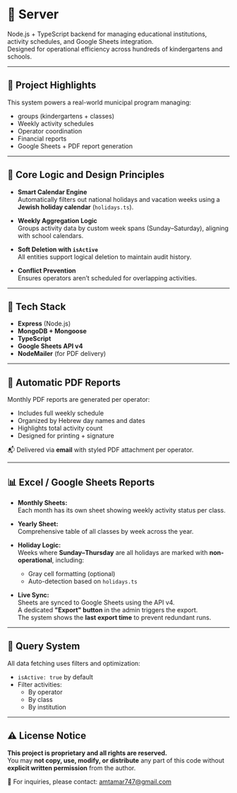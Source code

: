 # 📘 Server

Node.js + TypeScript backend for managing educational institutions, activity schedules, and Google Sheets integration.  
Designed for operational efficiency across hundreds of kindergartens and schools.

---

## 🌟 Project Highlights

This system powers a real-world municipal program managing:

- groups (kindergartens + classes)
- Weekly activity schedules
- Operator coordination
- Financial reports
- Google Sheets + PDF report generation

---

## 🧠 Core Logic and Design Principles

- **Smart Calendar Engine**  
  Automatically filters out national holidays and vacation weeks using a **Jewish holiday calendar** (`holidays.ts`).

- **Weekly Aggregation Logic**  
  Groups activity data by custom week spans (Sunday–Saturday), aligning with school calendars.

- **Soft Deletion with `isActive`**  
  All entities support logical deletion to maintain audit history.

- **Conflict Prevention**  
  Ensures operators aren’t scheduled for overlapping activities.

---

## 🔧 Tech Stack

- **Express** (Node.js)
- **MongoDB + Mongoose**
- **TypeScript**
- **Google Sheets API v4**
- **NodeMailer** (for PDF delivery)

---

## 📑 Automatic PDF Reports

Monthly PDF reports are generated per operator:

- Includes full weekly schedule
- Organized by Hebrew day names and dates
- Highlights total activity count
- Designed for printing + signature

📬 Delivered via **email** with styled PDF attachment per operator.

---

## 📊 Excel / Google Sheets Reports

- **Monthly Sheets:**  
  Each month has its own sheet showing weekly activity status per class.

- **Yearly Sheet:**  
  Comprehensive table of all classes by week across the year.

- **Holiday Logic:**  
  Weeks where **Sunday–Thursday** are all holidays are marked with **non-operational**, including:
  - Gray cell formatting (optional)
  - Auto-detection based on `holidays.ts`

- **Live Sync:**  
  Sheets are synced to Google Sheets using the API v4.  
  A dedicated **"Export" button** in the admin triggers the export.  
  The system shows the **last export time** to prevent redundant runs.

---

## 🔄 Query System

All data fetching uses filters and optimization:

- `isActive: true` by default
- Filter activities:
  - By operator
  - By class
  - By institution

---


## ⚠️ License Notice

**This project is proprietary and all rights are reserved.**  
You may **not copy, use, modify, or distribute** any part of this code without **explicit written permission** from the author.

📩 For inquiries, please contact: [amtamar747@gmail.com](mailto:amtamar747@gmail.com)